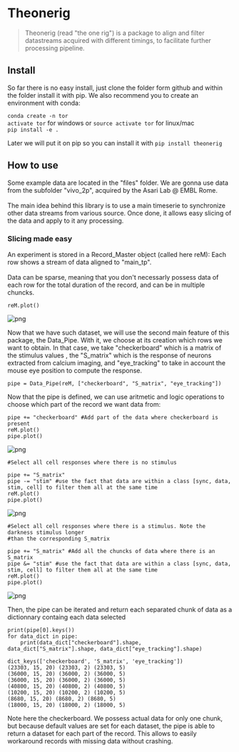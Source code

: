 <!--

#################################################
### THIS FILE WAS AUTOGENERATED! DO NOT EDIT! ###
#################################################
# file to edit: index.ipynb
# command to build the docs after a change: nbdev_build_docs

-->

# Theonerig

> Theonerig (read "the one rig") is a package to align and filter datastreams acquired with different timings, to facilitate further processing pipeline.


## Install

So far there is no easy install, just clone the folder form github and within the folder install it with pip. We also recommend you to create an environment with conda:

`conda create -n tor`<br>
`activate tor` for windows or `source activate tor` for linux/mac<br>
`pip install -e .`<br>

Later we will put it on pip so you can install it with `pip install theonerig`

## How to use

Some example data are located in the "files" folder. We are gonna use data from the subfolder "vivo_2p", acquired by the Asari Lab @ EMBL Rome.<br><br>The main idea behind this library is to use a main timeserie to synchronize other data streams from various source. Once done, it allows easy slicing of the data and apply to it any processing.

### Slicing made easy

An experiment is stored in a Record_Master object (called here reM): Each row shows a stream of data aligned to "main_tp". <br><br>Data can be sparse, meaning that you don't necessarly possess data of each row for the total duration of the record, and can be in multiple chuncks.
<div class="codecell" markdown="1">
<div class="input_area" markdown="1">

```
reM.plot()
```

</div>
<div class="output_area" markdown="1">


![png](output_8_0.png)


</div>

</div>

Now that we have such dataset, we will use the second main feature of this package, the Data_Pipe. With it, we choose at its creation which rows we want to obtain. In that case, we take "checkerboard" which is a matrix of the stimulus values , the "S_matrix" which is the response of neurons extracted from calcium imaging, and "eye_tracking" to take in account the mouse eye position to compute the response.
<div class="codecell" markdown="1">
<div class="input_area" markdown="1">

```
pipe = Data_Pipe(reM, ["checkerboard", "S_matrix", "eye_tracking"])
```

</div>

</div>

Now that the pipe is defined, we can use aritmetic and logic operations to choose which part of the record we want data from:
<div class="codecell" markdown="1">
<div class="input_area" markdown="1">

```
pipe += "checkerboard" #Add part of the data where checkerboard is present
reM.plot()
pipe.plot()
```

</div>
<div class="output_area" markdown="1">


![png](output_12_0.png)


</div>

</div>
<div class="codecell" markdown="1">
<div class="input_area" markdown="1">

```
#Select all cell responses where there is no stimulus

pipe += "S_matrix" 
pipe -= "stim" #use the fact that data are within a class [sync, data, stim, cell] to filter them all at the same time
reM.plot()
pipe.plot()
```

</div>
<div class="output_area" markdown="1">


![png](output_13_0.png)


</div>

</div>
<div class="codecell" markdown="1">
<div class="input_area" markdown="1">

```
#Select all cell responses where there is a stimulus. Note the darkness stimulus longer 
#than the corresponding S_matrix

pipe += "S_matrix" #Add all the chuncks of data where there is an S_matrix
pipe &= "stim" #use the fact that data are within a class [sync, data, stim, cell] to filter them all at the same time
reM.plot()
pipe.plot()
```

</div>
<div class="output_area" markdown="1">


![png](output_14_0.png)


</div>

</div>

Then, the pipe can be iterated and return each separated chunk of data as a dictionnary containg each data selected
<div class="codecell" markdown="1">
<div class="input_area" markdown="1">

```
print(pipe[0].keys())
for data_dict in pipe:
    print(data_dict["checkerboard"].shape, data_dict["S_matrix"].shape, data_dict["eye_tracking"].shape)
```

</div>
<div class="output_area" markdown="1">

    dict_keys(['checkerboard', 'S_matrix', 'eye_tracking'])
    (23303, 15, 20) (23303, 2) (23303, 5)
    (36000, 15, 20) (36000, 2) (36000, 5)
    (36000, 15, 20) (36000, 2) (36000, 5)
    (40800, 15, 20) (40800, 2) (40800, 5)
    (10200, 15, 20) (10200, 2) (10200, 5)
    (8680, 15, 20) (8680, 2) (8680, 5)
    (18000, 15, 20) (18000, 2) (18000, 5)
    

</div>

</div>

Note here the checkerboard. We possess actual data for only one chunk, but because default values are set for each dataset, the pipe is able to return a dataset for each part of the record. This allows to easily workaround records with missing data without crashing.
